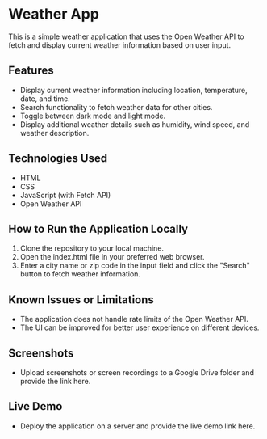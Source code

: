 # Weather App

This is a simple weather application that uses the Open Weather API to fetch and display current weather information based on user input.

## Features
- Display current weather information including location, temperature, date, and time.
- Search functionality to fetch weather data for other cities.
- Toggle between dark mode and light mode.
- Display additional weather details such as humidity, wind speed, and weather description.

## Technologies Used
- HTML
- CSS
- JavaScript (with Fetch API)
- Open Weather API

## How to Run the Application Locally
1. Clone the repository to your local machine.
2. Open the index.html file in your preferred web browser.
3. Enter a city name or zip code in the input field and click the "Search" button to fetch weather information.

## Known Issues or Limitations
- The application does not handle rate limits of the Open Weather API.
- The UI can be improved for better user experience on different devices.

## Screenshots
- Upload screenshots or screen recordings to a Google Drive folder and provide the link here.

## Live Demo
- Deploy the application on a server and provide the live demo link here.